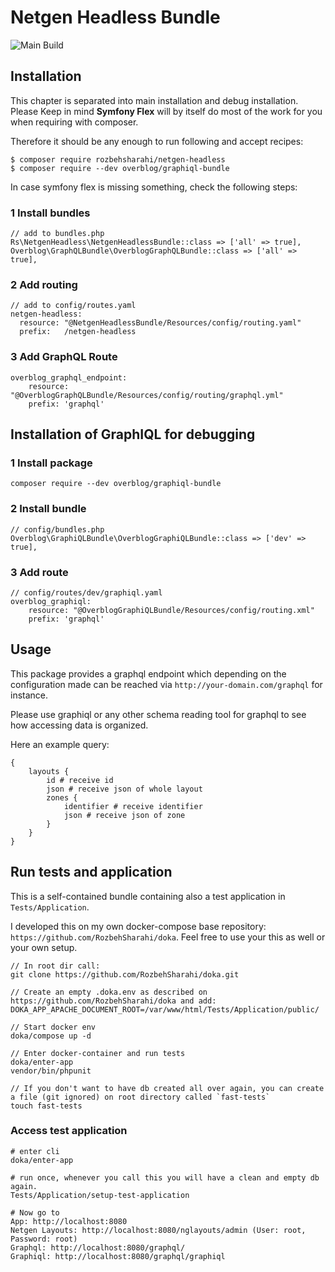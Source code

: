 # Netgen Headless Bundle

![Main Build](https://travis-ci.com/RozbehSharahi/netgen-headless-bundle.svg?branch=main)

## Installation

This chapter is separated into main installation and debug installation. Please Keep in mind **Symfony Flex** will by
itself do most of the work for you when requiring with composer.

Therefore it should be any enough to run following and accept recipes:

```
$ composer require rozbehsharahi/netgen-headless
$ composer require --dev overblog/graphiql-bundle
```

In case symfony flex is missing something, check the following steps:

### 1 Install bundles

```
// add to bundles.php
Rs\NetgenHeadless\NetgenHeadlessBundle::class => ['all' => true],
Overblog\GraphQLBundle\OverblogGraphQLBundle::class => ['all' => true],
```

### 2 Add routing

```
// add to config/routes.yaml
netgen-headless:
  resource: "@NetgenHeadlessBundle/Resources/config/routing.yaml"
  prefix:   /netgen-headless
```

### 3 Add GraphQL Route

```
overblog_graphql_endpoint:
    resource: "@OverblogGraphQLBundle/Resources/config/routing/graphql.yml"
    prefix: 'graphql'
```

## Installation of GraphIQL for debugging

### 1 Install package

```
composer require --dev overblog/graphiql-bundle
```

### 2 Install bundle

```
// config/bundles.php
Overblog\GraphiQLBundle\OverblogGraphiQLBundle::class => ['dev' => true],
```

### 3 Add route

```
// config/routes/dev/graphiql.yaml
overblog_graphiql:
    resource: "@OverblogGraphiQLBundle/Resources/config/routing.xml"
    prefix: 'graphql'
```

## Usage

This package provides a graphql endpoint which depending on the configuration made can be reached
via `http://your-domain.com/graphql` for instance. 

Please use graphiql or any other schema reading tool for graphql to see how accessing data is organized.

Here an example query:

```
{
    layouts {
        id # receive id
        json # receive json of whole layout
        zones {
            identifier # receive identifier
            json # receive json of zone
        }
    }
}
```

## Run tests and application

This is a self-contained bundle containing also a test application in `Tests/Application`.

I developed this on my own docker-compose base repository: `https://github.com/RozbehSharahi/doka`. Feel free to use
your this as well or your own setup.

```
// In root dir call:
git clone https://github.com/RozbehSharahi/doka.git

// Create an empty .doka.env as described on https://github.com/RozbehSharahi/doka and add:
DOKA_APP_APACHE_DOCUMENT_ROOT=/var/www/html/Tests/Application/public/

// Start docker env
doka/compose up -d

// Enter docker-container and run tests
doka/enter-app
vendor/bin/phpunit

// If you don't want to have db created all over again, you can create a file (git ignored) on root directory called `fast-tests`
touch fast-tests
```

### Access test application

```
# enter cli
doka/enter-app

# run once, whenever you call this you will have a clean and empty db again.
Tests/Application/setup-test-application

# Now go to
App: http://localhost:8080
Netgen Layouts: http://localhost:8080/nglayouts/admin (User: root, Password: root)
Graphql: http://localhost:8080/graphql/
Graphiql: http://localhost:8080/graphql/graphiql
```
